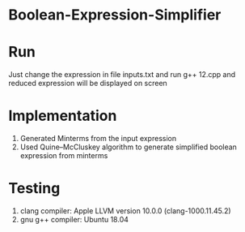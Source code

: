 # Boolean-Expression-Simplifier

# Run
Just change the expression in file inputs.txt and run g++ 12.cpp and reduced expression will be displayed on screen

# Implementation
1. Generated Minterms from the input expression
2. Used Quine–McCluskey algorithm to generate simplified boolean expression from minterms

# Testing
1. clang compiler: Apple LLVM version 10.0.0 (clang-1000.11.45.2)
2. gnu g++ compiler: Ubuntu 18.04
